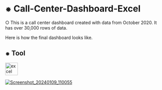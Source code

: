# ⁕ Call-Center-Dashboard-Excel

○ This is a call center dashboard created with data from October 2020. It has over 30,000 rows of data.

Here is how the final dashboard looks like.
## ⁕ Tool
<a href="https://www.microsoft.com/en-us/microsoft-365/excel" target="_blank" rel="noreferrer"> <img src="https://img.icons8.com/color/512/microsoft-excel-2019--v1.png" alt="excel" width="40" height="40"/>

![Screenshot_20240109_110055](https://github.com/Man-ish743/Call-Center-Dashboard-Excel/assets/154724911/1d8db79c-f98f-4add-a2da-9a271d42c6f0)
